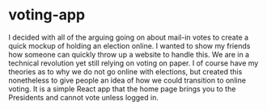# voting-app

I decided with all of the arguing going on about mail-in votes to create a quick mockup of holding an election online. I wanted to show my friends how someone can quickly throw up a website to handle this. We are in a technical revolution yet still relying on voting on paper. I of course have my theories as to why we do not go online with elections, but created this nonetheless to give people an idea of how we could transition to online voting. It is a simple React app that the home page brings you to the Presidents and cannot vote unless logged in. 
